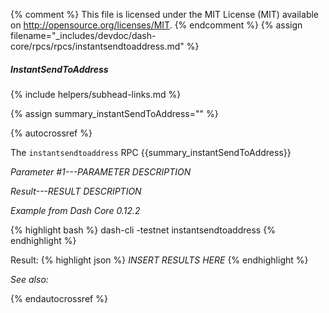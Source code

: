 {% comment %}
This file is licensed under the MIT License (MIT) available on
http://opensource.org/licenses/MIT.
{% endcomment %}
{% assign filename="_includes/devdoc/dash-core/rpcs/rpcs/instantsendtoaddress.md" %}

##### InstantSendToAddress
{% include helpers/subhead-links.md %}

{% assign summary_instantSendToAddress="" %}

{% autocrossref %}

The `instantsendtoaddress` RPC {{summary_instantSendToAddress}}

*Parameter #1---PARAMETER DESCRIPTION*

*Result---RESULT DESCRIPTION*

*Example from Dash Core 0.12.2*

{% highlight bash %}
dash-cli -testnet instantsendtoaddress
{% endhighlight %}

Result:
{% highlight json %}
	*INSERT RESULTS HERE*
{% endhighlight %}

*See also:*

{% endautocrossref %}
